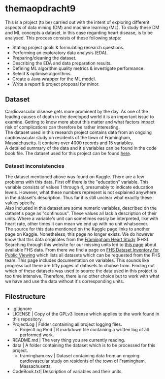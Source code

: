 # themaopdracht9

This is a project (to be) carried out with the intent of exploring different aspects of data mining (DM) and machine learning (ML).
To study these DM and ML concepts a dataset, in this case regarding heart disease, is to be analysed. This process consists of these following steps:
- Stating project goals & formulating research questions.
- Performing an exploratory data analysis (EDA).
- Preparing/cleaning the dataset.
- Describing the EDA and data preparation results.
- Defining ML algorithm quality metrics & investigate performance.
- Select & optimise algorithms.
- Create a Java wrapper for the ML model. 
- Write a report & project proposal for minor.

## Dataset

Cardiovascular disease gets more prominent by the day. As one of the leading causes of death in the developed world it is an important issue to examine. Getting to know more about this matter and what factors impact risk of complications can therefore be rather interesting.  
The dataset used in this research project contains data from an ongoing cardiovascular study on residents of the town of Framingham, Massachusetts. It contains over 4000 records and 15 variables.  
A detailed summary of the data and it's variables can be found in the code book file. 
The dataset used for this project can be found [here](https://www.kaggle.com/datasets/dileep070/heart-disease-prediction-using-logistic-regression).

### Dataset inconsistencies

The dataset mentioned above was found on Kaggle. There are a few problems with this data. First off there is the "education" variable. This variable consists of values 1 through 4, presumably to indicate education levels. However, what these numbers represent is not explained anywhere in the dataset's description. Thus far it is still unclear what exactly these values specify.  
Also included in this dataset are some numeric variables, described on the dataset's page as "continuous". These values all lack a description of their units. Where a variable's unit can sometimes easily be interpreted, like with heart rate, other times it can mean we end up with no unit whatsoever.  
The source for this data mentioned on the Kaggle page links to another page on Kaggle. Nonetheless, this page no longer exists. We do however know that this data originates from the [Framingham Heart Study](https://www.framinghamheartstudy.org/) (FHS). Searching through this website for our missing units led to [this page](https://www.framinghamheartstudy.org/fhs-for-researchers/data-available-overview/) about available FHS data. From there we find a page on [FHS Dataset Inventory for Public Viewing](https://wwwapp.bumc.bu.edu/FHSresapp/Public/DataSetList) which lists all datasets which can be requested from the FHS team. This page includes documentation on variables. This sounds like progress but there are fifty pages of datasets to choose from. Finding out which of these datasets was used to source the data used in this project is too time intensive. Therefore, there is no other choice but to work with what we have and use the data without it's corresponding units.

## Filestructure 
- .gitignore 
- LICENSE     | Copy of the GPLv3 license which applies to the work found in this repository.
- ProjectLog  | Folder containing all project logging files.
  - ProjectLog.Rmd | R markdown file containing a written log of all performed work.
- README.md   | The very thing you are currently reading.
- data        | A folder containing the dataset which is to be processed for this project.
  - framingham.csv | Dataset containing data from an ongoing cardiovascular study on residents of the town of Framingham, Massachusetts.
- CodeBook.txt| Description of variables and their units.
